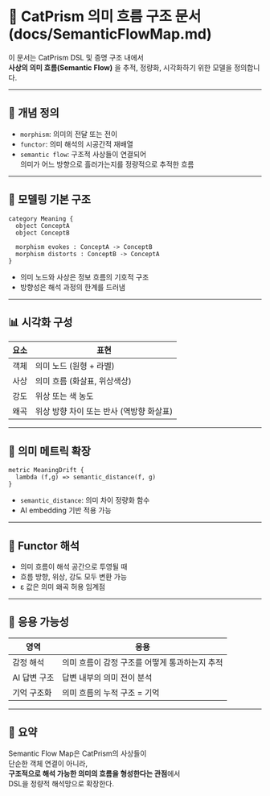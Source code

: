 # 🔄 CatPrism 의미 흐름 구조 문서 (docs/SemanticFlowMap.md)

이 문서는 CatPrism DSL 및 증명 구조 내에서  
**사상의 의미 흐름(Semantic Flow)** 을 추적, 정량화, 시각화하기 위한 모델을 정의합니다.

---

## 🧠 개념 정의

- `morphism`: 의미의 전달 또는 전이
- `functor`: 의미 해석의 시공간적 재배열
- `semantic flow`: 구조적 사상들이 연결되어  
  의미가 어느 방향으로 흘러가는지를 정량적으로 추적한 흐름

---

## 🧾 모델링 기본 구조

```cat
category Meaning {
  object ConceptA
  object ConceptB

  morphism evokes : ConceptA -> ConceptB
  morphism distorts : ConceptB -> ConceptA
}
```

- 의미 노드와 사상은 정보 흐름의 기호적 구조
- 방향성은 해석 과정의 한계를 드러냄

---

## 📊 시각화 구성

| 요소 | 표현 |
|------|------|
| 객체 | 의미 노드 (원형 + 라벨) |
| 사상 | 의미 흐름 (화살표, 위상색상) |
| 강도 | 위상 또는 색 농도 |
| 왜곡 | 위상 방향 차이 또는 반사 (역방향 화살표) |

---

## 🧮 의미 메트릭 확장

```cat
metric MeaningDrift {
  lambda (f,g) => semantic_distance(f, g)
}
```

- `semantic_distance`: 의미 차이 정량화 함수
- AI embedding 기반 적용 가능

---

## 🔁 Functor 해석

- 의미 흐름이 해석 공간으로 투영될 때
- 흐름 방향, 위상, 강도 모두 변환 가능
- ε 값은 의미 왜곡 허용 임계점

---

## 🧠 응용 가능성

| 영역 | 응용 |
|------|------|
| 감정 해석 | 의미 흐름이 감정 구조를 어떻게 통과하는지 추적 |
| AI 답변 구조 | 답변 내부의 의미 전이 분석 |
| 기억 구조화 | 의미 흐름의 누적 구조 = 기억 |

---

## 📘 요약

Semantic Flow Map은 CatPrism의 사상들이  
단순한 객체 연결이 아니라,  
**구조적으로 해석 가능한 의미의 흐름을 형성한다는 관점**에서  
DSL을 정량적 해석망으로 확장한다.
